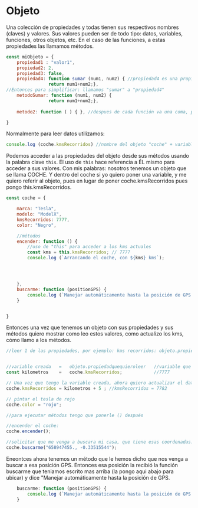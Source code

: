 # Objeto

Una colección de propiedades y todas tienen sus respectivos nombres (claves) y valores. Sus valores pueden ser de todo tipo: datos, variables, funciones, otros objetos, etc. En el caso de las funciones, a estas propiedades las llamamos métodos. 

```js
const miObjeto = {
    propiedad1 : "valor1",
    propiedad2: 2,
    propiedad3: false,
    propiedad4: function sumar (num1, num2) { //propiedad4 es una propiedad más pero como es una función la llamamos método. 
                return num1+num2;},
//Entonces para simplificar: llamamos "sumar" a "propiedad4" 
    metodoSumar: function (num1, num2) {
                return num1+num2;},
    
    metodo2: function ( ) { }, //despues de cada función va una coma, para separar funciones. 

}

```
Normalmente para leer datos utilizamos:

```js
console.log (coche.kmsRecorridos) //nombre del objeto "coche" + variable que quiere leer "kmsRecorridos"

```



Podemos acceder a las propiedades del objeto desde sus métodos usando la palabra clave `this`. El uso de `this` hace referencia a ÉL mismo para acceder a sus valores. 
Con mis palabras: nosotros tenemos un objeto que se llama COCHE. Y dentro del coche si yo quiero poner una variable, y me quiero referir al objeto, pues en lugar de poner coche.kmsRecorridos pues pongo this.kmsRecorridos. 

```js
const coche = {

    marca: "Tesla",
    modelo: "ModelX",
    kmsRecorridos: 7777,
    color: "Negro",

    //métodos
    encender: function () {
        //uso de "this" para acceder a los kms actuales 
        const kms = this.kmsRecorridos; // 7777
        console.log (`Arrancando el coche, con ${kms} kms`);




    },
    buscarme: function (positionGPS) {
        console.log (`Manejar automáticamente hasta la posición de GPS ${positionGPS}`)
    }


}

```
Entonces una vez que tenemos un objeto con sus propiedades y sus métodos quiero mostrar como leo estos valores, como actualizo los kms, cómo llamo a los métodos. 

```js
//leer 1 de las propiedades, por ejemplo: kms recorridos: objeto.propiedad que quiero leer. Del valor que obtengo 7777, este se almacena en una variable nueva que se llama "kilómetros"


//variable creada   =   objeto.propiedadquequieroleer   //variable que obtengo. 
const kilometros    =   coche.kmsRecorridos;            //7777 

// Una vez que tengo la variable creada, ahora quiero actualizar el dato:  Escribir nuevos kms recorridos:
coche.kmsRecorridos = kilometros + 5 ; //kmsRecorridos = 7782

// pintar el tesla de rojo
coche.color = "rojo"; 

//para ejecutar métodos tengo que ponerle () después

//encender el coche: 
coche.encender(); 

//solicitar que me venga a buscara mi casa, que tiene esas coordenadas. 
coche.buscarme("658947455., -0.33515544"); 

```
Eneontces ahora tenemos un método que le hemos dicho que nos venga a buscar a esa posición GPS. Entonces esa posición la recibió la función buscarme que teniamos escrito mas arriba (la pongo aqui abajo para ubicar) y dice "Manejar automáticamente hasta la posición de GPS. 

```js
    buscarme: function (positionGPS) {
        console.log (`Manejar automáticamente hasta la posición de GPS ${positionGPS}`)
    }
```